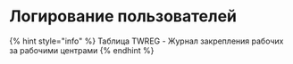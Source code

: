 # Логирование пользователей

{% hint style="info" %}
Таблица TWREG - Журнал закрепления рабочих за рабочими центрами
{% endhint %}
